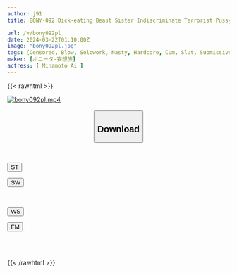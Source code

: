 ```yaml
---
author: j91
title: BONY-092 Dick-eating Beast Sister Indiscriminate Terrorist Pussy Sexual Desire Ai Minamoto

url: /v/bony092pl
date: 2024-03-22T01:10:00Z
image: "bony092pl.jpg"
tags: [Censored, Blow, Solowork, Nasty, Hardcore, Cum, Slut, Submissive Men	]
maker: [ボニータ-妄想族]
actress: [ Minamoto Ai ]
---
```



{{< rawhtml >}}

<div class="video" data-videoid="8OJwlxr9vVhoLeY">
    <a href="javascript:;">
        <img src="/v/bony092pl/bony092pl.jpg" width="WIDTH" height="HEIGHT" alt="bony092pl.mp4" loading="lazy">
    </a>
</div>

<script type="text/javascript" src="https://j91.asia/asset/on-demand-st.js"></script>

<br>
  <link rel="stylesheet" href="https://j91.asia/asset/bs5.css">
  
  <center>
  <button class="btn btn-primary" type="button" data-bs-toggle="collapse" data-bs-target=".multi-collapse" aria-expanded="false" aria-controls="multiCollapseExample1 multiCollapseExample2"><h2>Download</h2></button></center>
</p>
<div class="row">
  <div class="col">
    <div class="collapse multi-collapse" id="multiCollapseExample1">
      <div class="card card-body">
	      	      <br>
<div class="buttons">  
<p><a href="https://streamtape.to/v/8OJwlxr9vVhoLeY" target="_blank"><button class="btn-hover color-3"><i class="fa fa-download"></i> ST</button></a></p>
<p><a href="https://asnwish.com/0hpkp9xlv3j1" target="_blank"><button class="btn-hover color-2"><i class="fa fa-download"></i> SW</button></a></p></div>
    </div>
  </div>
</div>
  <div class="col">
    <div class="collapse multi-collapse" id="multiCollapseExample2">
      <div class="card card-body">
	      <br>
<div class="buttons">
<p><a href="https://wolfstream.tv/d3r2evqeqidy"><button class="btn-hover color-9"><i class="fa fa-download"></i> WS</button></a></p>
<p><a href="https://filemoon.sx/d/yfivztgdfyoo"><button class="btn-hover color-8"><i class="fa fa-download"></i> FM</button></a></p></div>
<br><br>
      </div>
    </div>
  </div>
</div>

{{< /rawhtml >}}